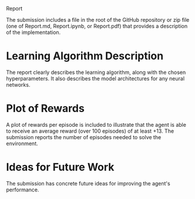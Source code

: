 Report

The submission includes a file in the root of the GitHub repository or zip file (one of Report.md, Report.ipynb, or Report.pdf) that provides a description of the implementation.

# Learning Algorithm Description

The report clearly describes the learning algorithm, along with the chosen hyperparameters. It also describes the model architectures for any neural networks.

# Plot of Rewards

A plot of rewards per episode is included to illustrate that the agent is able to receive an average reward (over 100 episodes) of at least +13. The submission reports the number of episodes needed to solve the environment.

# Ideas for Future Work

The submission has concrete future ideas for improving the agent's performance.